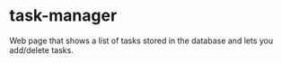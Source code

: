 # task-manager
Web page that shows a list of tasks stored in the database and lets you add/delete tasks. 
